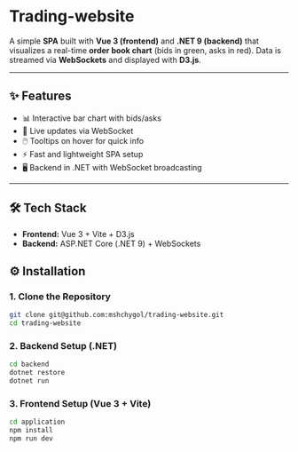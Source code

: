 # Trading-website
A simple **SPA** built with **Vue 3 (frontend)** and **.NET 9 (backend)** that visualizes a real-time **order book chart** (bids in green, asks in red). Data is streamed via **WebSockets** and displayed with **D3.js**.

---

## ✨ Features
- 📊 Interactive bar chart with bids/asks  
- 🔄 Live updates via WebSocket  
- 🖱️ Tooltips on hover for quick info  
- ⚡ Fast and lightweight SPA setup  
- 🖥️ Backend in .NET with WebSocket broadcasting  

---

## 🛠️ Tech Stack
- **Frontend:** Vue 3 + Vite + D3.js  
- **Backend:** ASP.NET Core (.NET 9) + WebSockets  

## ⚙️ Installation

### 1. Clone the Repository
```sh
git clone git@github.com:mshchygol/trading-website.git
cd trading-website
```

### 2. Backend Setup (.NET)
```sh
cd backend
dotnet restore
dotnet run
```

### 3. Frontend Setup (Vue 3 + Vite)
```sh
cd application
npm install
npm run dev
```